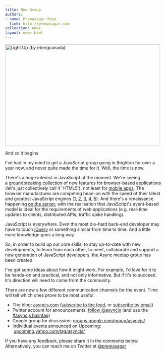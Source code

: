 ```yaml
---
title: New Group
authors:
- name: Premasagar Rose
  link: http://premasagar.com
collection: news
layout: news.html
---
```

<a href="http://www.flickr.com/photos/eberg/2176148762/" title="Light Up (by ebergcanada)"><img src="https://asyncjs.com/wp/wp-content/uploads/2010/05/2176148762_93f58f1128.jpg" title="Light Up (by ebergcanada)" alt="Light Up (by ebergcanada)" width="500" height="328" /></a>

And so it begins.

I've had in my mind to get a JavaScript group going in Brighton for over a year now, and never quite made the time for it. Well, the time is now.

There's a huge interest in JavaScript at the moment. We're seeing a <a href="http://apirocks.com/html5/html5.html#slide1">groundbreaking collection</a> of new features for browser-based applications (let's just collectively call it 'HTML5'), not least for <a href="http://www.quirksmode.org/blog/archives/2010/03/html5_apps.html">mobile apps</a>. The browser manufactures are competing head-on with the speed of their latest and greatest JavaScript engines (<a title="Firefox" href="http://antonywilliams.com/blog/2010/03/09/mozillas-comeback-in-javascript-performance/">1</a>, <a title="Safari" href="http://gizmodo.com/5283295/safari-4-available-now-dubbed-worlds-fastest-browser">2</a>, <a title="Opera" href="http://geektechnica.com/2009/12/move-over-chrome-opera-now-has-the-fastest-js-engine/">3</a>, <a title="Internet Explorer" href="http://blogs.msdn.com/ie/archive/2010/05/05/html5-and-same-markup-second-ie9-platform-preview-available-for-developers.aspx">4</a>, <a title="Chrome" href="http://chrome.blogspot.com/2010/05/pedal-to-chrome-metal-our-fastest-beta.html">5</a>). And there's a renaissance happening <a href="http://simonwillison.net/2009/Nov/23/node/">on the server</a>, with the realisation that JavaScript's event-based model is ideal for the requirements of web applications (e.g. real-time updates to clients, distributed APIs, traffic spike handling).

JavaScript is everywhere. Even the most die-hard back-end developer may have to touch <a href="http://jquery.com">jQuery</a> or something similar from time to time. And a little more knowledge goes a long way.

So, in order to build up our core skills, to stay up-to-date with new developments, to learn from each other, to meet, collaborate and support a new generation of JavaScript developers, the Async meetup group has been created.

I've got some ideas about how it might work. For example, I'd love for it to be hands-on and practical, and not only informative. But if it's to succeed, it's direction will need to come from the community.

There are now a few different communication channels for the event. Time will tell which ones prove to be most useful:
<ul>
    <li>The blog: <a href="https://asyncjs.com">asyncjs.com</a> (<a href="https://asyncjs.com/feed/">subscribe to the feed</a>, or <a href="http://feedburner.google.com/fb/a/mailverify?uri=asyncjs">subscribe by email</a>)</li>
    <li>Twitter account for announcements: <a href="http://twitter.com/asyncjs">follow @asyncjs</a> (and use the <a href="http://twitter.com/#search?q=%23asyncjs">#asyncjs hashtag</a>)</li>
    <li>Google group for discussion: <a href="http://groups.google.com/group/asyncjs/">groups.google.com/group/asyncjs/</a></li>
    <li>Individual events announced on Upcoming:  <a href="http://upcoming.yahoo.com/tag/asyncjs/">upcoming.yahoo.com/tag/asyncjs/</a></li>
</ul>
If you have any feedback, please share it in the comments below. Alternatively, you can reach me on Twitter at <a href="http://twitter.com/premasagar">@premasagar</a>
